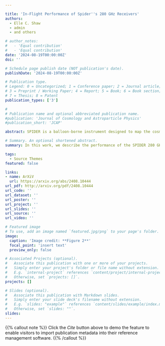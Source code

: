 ```yaml
---

title: 'In-Flight Performance of Spider''s 280 GHz Receivers'
authors: 
  - Elle C. Shaw
  - admin
  - and others   

# author_notes:
#   - 'Equal contribution'
#   - 'Equal contribution'
date: '2024-08-19T00:00:00Z'
doi: ''

# Schedule page publish date (NOT publication's date).
publishDate: '2024-08-19T00:00:00Z'

# Publication type.
# Legend: 0 = Uncategorized; 1 = Conference paper; 2 = Journal article;
# 3 = Preprint / Working Paper; 4 = Report; 5 = Book; 6 = Book section;
# 7 = Thesis; 8 = Patent
publication_types: ['3']

#
# Publication name and optional abbreviated publication name.
#publication: 'Journal of Cosmology and Astroparticle Physics'
#publication_short: 'JCAP'

abstract: SPIDER is a balloon-borne instrument designed to map the cosmic microwave background at degree-angular scales in the presence of Galactic foregrounds. SPIDER has mapped a large sky area in the Southern Hemisphere using more than 2000 transition-edge sensors (TESs) during two NASA Long Duration Balloon flights above the Antarctic continent. During its first flight in January 2015, SPIDER observed in the 95 GHz and 150 GHz frequency bands, setting constraints on the B-mode signature of primordial gravitational waves. Its second flight in the 2022-23 season added new receivers at 280 GHz, each using an array of TESs coupled to the sky through feedhorns formed from stacks of silicon wafers. These receivers are optimized to produce deep maps of polarized Galactic dust emission over a large sky area, providing a unique data set with lasting value to the field. In this work, we describe the instrument's performance during SPIDER's second flight.

# Summary. An optional shortened abstract.
summary: In this work, we describe the performance of the SPIDER 280 GHz receivers during a balloon-borne flight from Antarctica in 2022-23.

tags:
  - Source Themes
featured: false

links:
- name: ArXiV
  url: https://arxiv.org/abs/2408.10444
url_pdf: http://arxiv.org/pdf/2408.10444
url_code: ''
url_dataset: ''
url_poster: ''
url_project: ''
url_slides: ''
url_source: ''
url_video: ''

# Featured image
# To use, add an image named `featured.jpg/png` to your page's folder.
image:
  caption: 'Image credit: **Figure 2**'
  focal_point: 'insert text'
  preview_only: false

# Associated Projects (optional).
#   Associate this publication with one or more of your projects.
#   Simply enter your project's folder or file name without extension.
#   E.g. `internal-project` references `content/project/internal-project/index.md`.
#   Otherwise, set `projects: []`.
projects: []

# Slides (optional).
#   Associate this publication with Markdown slides.
#   Simply enter your slide deck's filename without extension.
#   E.g. `slides: "example"` references `content/slides/example/index.md`.
#   Otherwise, set `slides: ""`.
slides:
---
```


{{% callout note %}}
Click the _Cite_ button above to demo the feature to enable visitors to import publication metadata into their reference management software.
{{% /callout %}}

<!-- Supplementary notes can be added here, including [code and math](https://wowchemy.com/docs/content/writing-markdown-latex/). -->

